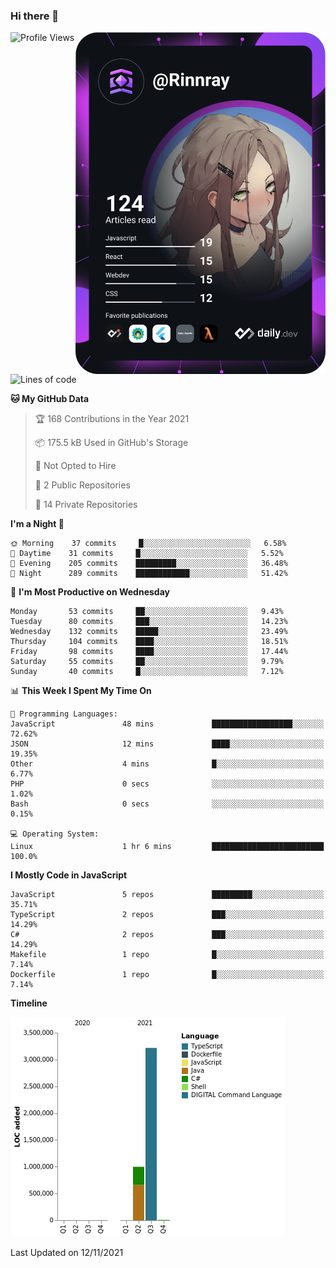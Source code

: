 ### Hi there 👋

<div align="left">
 <a href="https://app.daily.dev/Rinnray">
   <img 
        align="right"
        src="https://github.com/Rinnray/Rinnray/blob/main/devcard.svg" 
        width="400" 
        alt="Rinnray's Dev Card"/>
 </a>
</div>




<!--START_SECTION:waka-->
![Profile Views](http://img.shields.io/badge/Profile%20Views-1-blue)

![Lines of code](https://img.shields.io/badge/From%20Hello%20World%20I%27ve%20Written-4.2%20million%20lines%20of%20code-blue)

**🐱 My GitHub Data** 

> 🏆 168 Contributions in the Year 2021
 > 
> 📦 175.5 kB Used in GitHub's Storage 
 > 
> 🚫 Not Opted to Hire
 > 
> 📜 2 Public Repositories 
 > 
> 🔑 14 Private Repositories  
 > 
**I'm a Night 🦉** 

```text
🌞 Morning    37 commits     █░░░░░░░░░░░░░░░░░░░░░░░░   6.58% 
🌆 Daytime    31 commits     █░░░░░░░░░░░░░░░░░░░░░░░░   5.52% 
🌃 Evening    205 commits    █████████░░░░░░░░░░░░░░░░   36.48% 
🌙 Night      289 commits    ████████████░░░░░░░░░░░░░   51.42%

```
📅 **I'm Most Productive on Wednesday** 

```text
Monday       53 commits     ██░░░░░░░░░░░░░░░░░░░░░░░   9.43% 
Tuesday      80 commits     ███░░░░░░░░░░░░░░░░░░░░░░   14.23% 
Wednesday    132 commits    █████░░░░░░░░░░░░░░░░░░░░   23.49% 
Thursday     104 commits    ████░░░░░░░░░░░░░░░░░░░░░   18.51% 
Friday       98 commits     ████░░░░░░░░░░░░░░░░░░░░░   17.44% 
Saturday     55 commits     ██░░░░░░░░░░░░░░░░░░░░░░░   9.79% 
Sunday       40 commits     █░░░░░░░░░░░░░░░░░░░░░░░░   7.12%

```


📊 **This Week I Spent My Time On** 

```text
💬 Programming Languages: 
JavaScript               48 mins             ██████████████████░░░░░░░   72.62% 
JSON                     12 mins             ████░░░░░░░░░░░░░░░░░░░░░   19.35% 
Other                    4 mins              █░░░░░░░░░░░░░░░░░░░░░░░░   6.77% 
PHP                      0 secs              ░░░░░░░░░░░░░░░░░░░░░░░░░   1.02% 
Bash                     0 secs              ░░░░░░░░░░░░░░░░░░░░░░░░░   0.15%

💻 Operating System: 
Linux                    1 hr 6 mins         █████████████████████████   100.0%

```

**I Mostly Code in JavaScript** 

```text
JavaScript               5 repos             █████████░░░░░░░░░░░░░░░░   35.71% 
TypeScript               2 repos             ███░░░░░░░░░░░░░░░░░░░░░░   14.29% 
C#                       2 repos             ███░░░░░░░░░░░░░░░░░░░░░░   14.29% 
Makefile                 1 repo              █░░░░░░░░░░░░░░░░░░░░░░░░   7.14% 
Dockerfile               1 repo              █░░░░░░░░░░░░░░░░░░░░░░░░   7.14%

```


**Timeline**

![Chart not found](https://raw.githubusercontent.com/Rinnray/Rinnray/main/charts/bar_graph.png) 


 Last Updated on 12/11/2021
<!--END_SECTION:waka-->


<!--
**Rinnray/Rinnray** is a ✨ _special_ ✨ repository because its `README.md` (this file) appears on your GitHub profile.

Here are some ideas to get you started:

- 🔭 I’m currently working on ...
- 🌱 I’m currently learning ...
- 👯 I’m looking to collaborate on ...
- 🤔 I’m looking for help with ...
- 💬 Ask me about ...
- 📫 How to reach me: ...
- 😄 Pronouns: ...
- ⚡ Fun fact: ...
-->
